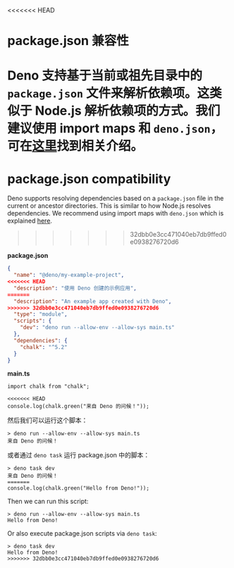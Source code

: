 <<<<<<< HEAD
# package.json 兼容性

Deno 支持基于当前或祖先目录中的 `package.json` 文件来解析依赖项。这类似于
Node.js 解析依赖项的方式。我们建议使用 import maps 和
`deno.json`，可在[这里](../basics/import_maps.md)找到相关介绍。
=======
# package.json compatibility

Deno supports resolving dependencies based on a `package.json` file in the
current or ancestor directories. This is similar to how Node.js resolves
dependencies. We recommend using import maps with `deno.json` which is explained
[here](../basics/import_maps.md).
>>>>>>> 32dbb0e3cc471040eb7db9ffed0e0938276720d6

**package.json**

```json
{
  "name": "@deno/my-example-project",
<<<<<<< HEAD
  "description": "使用 Deno 创建的示例应用",
=======
  "description": "An example app created with Deno",
>>>>>>> 32dbb0e3cc471040eb7db9ffed0e0938276720d6
  "type": "module",
  "scripts": {
    "dev": "deno run --allow-env --allow-sys main.ts"
  },
  "dependencies": {
    "chalk": "^5.2"
  }
}
```

**main.ts**

```ts, ignore
import chalk from "chalk";

<<<<<<< HEAD
console.log(chalk.green("来自 Deno 的问候！"));
```

然后我们可以运行这个脚本：

```shell, ignore
> deno run --allow-env --allow-sys main.ts
来自 Deno 的问候！
```

或者通过 `deno task` 运行 package.json 中的脚本：

```shell, ignore
> deno task dev
来自 Deno 的问候！
=======
console.log(chalk.green("Hello from Deno!"));
```

Then we can run this script:

```shell, ignore
> deno run --allow-env --allow-sys main.ts
Hello from Deno!
```

Or also execute package.json scripts via `deno task`:

```shell, ignore
> deno task dev
Hello from Deno!
>>>>>>> 32dbb0e3cc471040eb7db9ffed0e0938276720d6
```
